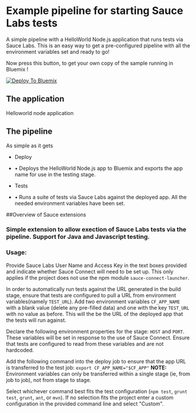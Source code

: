 # Example pipeline for starting Sauce Labs tests

A simple pipeline with a HelloWorld Node.js application that runs tests via Sauce Labs. This is an easy way to get a pre-configured pipeline with all the environment variables set and ready to go!

Now press this button, to get your own copy of the sample running in Bluemix !

[![Deploy To Bluemix](https://bluemix.net/deploy/button.png)](https://hub.jazz.net/deploy/index.html?repository=https://github.com/Puquios/sauce-labs_setup.git) 

## The application 
Helloworld node application

## The pipeline 
As simple as it gets
- Deploy 
+ • Deploys the HelloWorld Node.js app to Bluemix and exports the app name for use in the testing stage. 
- Tests 
+ • Runs a suite of tests via Sauce Labs against the deployed app. All the needed environment variables have been set.

##Overview of Sauce extensions
### Simple extension to allow exection of Sauce Labs tests via the pipeline. Support for Java and Javascript testing.


### Usage:
Provide Sauce Labs User Name and Access Key in the text boxes provided and indicate whether Sauce Connect will need to be set up. This only applies if the project does not use the npm module `sauce-connect-launcher`.

In order to automatically run tests against the URL generated in the build stage, ensure that tests are configured to pull a URL from environment variables(namely `TEST_URL`). Add two environment variables `CF_APP_NAME` with a blank value (delete any pre-filled data) and one with the key `TEST_URL` with no value as before. This will the be the URL of the deployed app that the tests will run against.

Declare the following environment properties for the stage: `HOST` and `PORT`. These variables will be set in response to the use of Sauce Connect. Ensure that tests are configured to read from these variables and are not hardcoded.

Add the following command into the deploy job to ensure that the app URL is transferred to the test job: `export CF_APP_NAME="$CF_APP"` <strong>NOTE:</strong> Environment variables can only be transferred within a single stage (ie, from job to job), not from stage to stage.

Select whichever command best fits the test configuration (`npm test`, `grunt test`, `grunt`, `ant`, or `mvn`). If no selection fits the project enter a custom configuration in the provided command line and select "Custom".